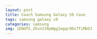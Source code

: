 ```yaml
---
layout: post
title: Coach Samsung Galaxy S9 Case
tags: samsung galaxy s9
categories: samsung
img: 1ENdfS_2kvn1tNyWgg1egqc9Dv7fiMbOJ
---
```

